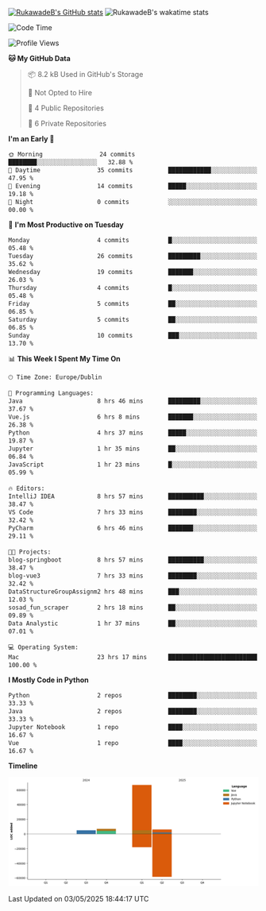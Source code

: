 
[![RukawadeB's GitHub stats](https://github-readme-stats.vercel.app/api?username=RukawadeB&hide=prs&show_icons=true&theme=omni)](https://github.com/anuraghazra/github-readme-stats)
![RukawadeB's wakatime stats](https://github-readme-stats.vercel.app/api/wakatime?username=RukawadeB)

<!--START_SECTION:waka-->
![Code Time](http://img.shields.io/badge/Code%20Time-462%20hrs%2048%20mins-blue)

![Profile Views](http://img.shields.io/badge/Profile%20Views-32-blue)

**🐱 My GitHub Data** 

> 📦 8.2 kB Used in GitHub's Storage 
 > 
> 🚫 Not Opted to Hire
 > 
> 📜 4 Public Repositories 
 > 
> 🔑 6 Private Repositories 
 > 
**I'm an Early 🐤** 

```text
🌞 Morning                24 commits          ████████░░░░░░░░░░░░░░░░░   32.88 % 
🌆 Daytime                35 commits          ████████████░░░░░░░░░░░░░   47.95 % 
🌃 Evening                14 commits          █████░░░░░░░░░░░░░░░░░░░░   19.18 % 
🌙 Night                  0 commits           ░░░░░░░░░░░░░░░░░░░░░░░░░   00.00 % 
```
📅 **I'm Most Productive on Tuesday** 

```text
Monday                   4 commits           █░░░░░░░░░░░░░░░░░░░░░░░░   05.48 % 
Tuesday                  26 commits          █████████░░░░░░░░░░░░░░░░   35.62 % 
Wednesday                19 commits          ███████░░░░░░░░░░░░░░░░░░   26.03 % 
Thursday                 4 commits           █░░░░░░░░░░░░░░░░░░░░░░░░   05.48 % 
Friday                   5 commits           ██░░░░░░░░░░░░░░░░░░░░░░░   06.85 % 
Saturday                 5 commits           ██░░░░░░░░░░░░░░░░░░░░░░░   06.85 % 
Sunday                   10 commits          ███░░░░░░░░░░░░░░░░░░░░░░   13.70 % 
```


📊 **This Week I Spent My Time On** 

```text
🕑︎ Time Zone: Europe/Dublin

💬 Programming Languages: 
Java                     8 hrs 46 mins       █████████░░░░░░░░░░░░░░░░   37.67 % 
Vue.js                   6 hrs 8 mins        ███████░░░░░░░░░░░░░░░░░░   26.38 % 
Python                   4 hrs 37 mins       █████░░░░░░░░░░░░░░░░░░░░   19.87 % 
Jupyter                  1 hr 35 mins        ██░░░░░░░░░░░░░░░░░░░░░░░   06.84 % 
JavaScript               1 hr 23 mins        █░░░░░░░░░░░░░░░░░░░░░░░░   05.99 % 

🔥 Editors: 
IntelliJ IDEA            8 hrs 57 mins       ██████████░░░░░░░░░░░░░░░   38.47 % 
VS Code                  7 hrs 33 mins       ████████░░░░░░░░░░░░░░░░░   32.42 % 
PyCharm                  6 hrs 46 mins       ███████░░░░░░░░░░░░░░░░░░   29.11 % 

🐱‍💻 Projects: 
blog-springboot          8 hrs 57 mins       ██████████░░░░░░░░░░░░░░░   38.47 % 
blog-vue3                7 hrs 33 mins       ████████░░░░░░░░░░░░░░░░░   32.42 % 
DataStructureGroupAssignm2 hrs 48 mins       ███░░░░░░░░░░░░░░░░░░░░░░   12.03 % 
sosad_fun_scraper        2 hrs 18 mins       ██░░░░░░░░░░░░░░░░░░░░░░░   09.89 % 
Data Analystic           1 hr 37 mins        ██░░░░░░░░░░░░░░░░░░░░░░░   07.01 % 

💻 Operating System: 
Mac                      23 hrs 17 mins      █████████████████████████   100.00 % 
```

**I Mostly Code in Python** 

```text
Python                   2 repos             ████████░░░░░░░░░░░░░░░░░   33.33 % 
Java                     2 repos             ████████░░░░░░░░░░░░░░░░░   33.33 % 
Jupyter Notebook         1 repo              ████░░░░░░░░░░░░░░░░░░░░░   16.67 % 
Vue                      1 repo              ████░░░░░░░░░░░░░░░░░░░░░   16.67 % 
```



**Timeline**

![Lines of Code chart](https://raw.githubusercontent.com/RukawadeB/RukawadeB/main/assets/bar_graph.png)


 Last Updated on 03/05/2025 18:44:17 UTC
<!--END_SECTION:waka-->



